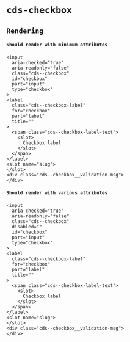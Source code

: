 # `cds-checkbox`

## `Rendering`

####   `Should render with minimum attributes`

```
<input
  aria-checked="true"
  aria-readonly="false"
  class="cds--checkbox"
  id="checkbox"
  part="input"
  type="checkbox"
>
<label
  class="cds--checkbox-label"
  for="checkbox"
  part="label"
  title=""
>
  <span class="cds--checkbox-label-text">
    <slot>
      Checkbox label
    </slot>
  </span>
</label>
<slot name="slug">
</slot>
<div class="cds--checkbox__validation-msg">
</div>

```

####   `Should render with various attributes`

```
<input
  aria-checked="true"
  aria-readonly="false"
  class="cds--checkbox"
  disabled=""
  id="checkbox"
  part="input"
  type="checkbox"
>
<label
  class="cds--checkbox-label"
  for="checkbox"
  part="label"
  title=""
>
  <span class="cds--checkbox-label-text">
    <slot>
      Checkbox label
    </slot>
  </span>
</label>
<slot name="slug">
</slot>
<div class="cds--checkbox__validation-msg">
</div>

```

